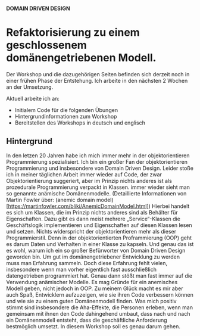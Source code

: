#### DOMAIN DRIVEN DESIGN
# Refaktorisierung zu einem geschlossenem domänengetriebenen Modell.
Der Workshop und die dazugehörigen Seiten befinden sich derzeit noch in einer frühen Phase der Entstehung.
Ich arbeite in den nächsten 2 Wochen an der Umsetzung.

Aktuell arbeite ich an:
- Initialem Code für die folgenden Übungen
- Hintergrundinformationen zum Workshop
- Bereitstellen des Workshops in deutsch und englisch 

## Hintergrund

In den letzen 20 Jahren habe ich mich immer mehr in der objektorientieren Programmierung spezialisiert. 
Ich bin ein großer Fan der objektorientieren Programmierung und insbesondere von Domain Driven Design. 
Leider stoße ich in meiner täglichen Arbeit immer wieder auf Code, der zwar Objektorientierung suggeriert, aber im Prinzip nichts anderes ist als prozedurale Programmierung verpackt in Klassen.
immer wieder sieht man so genannte anämische Domänenmodelle.
(Detaillierte Informationen von Martin Fowler über: (anemic domain model)[https://martinfowler.com/bliki/AnemicDomainModel.html])
Hierbei handelt es sich um Klassen, die im Prinzip nichts anderes sind als Behälter für Eigenschaften. Dazu gibt es dann meist mehrere „Service“-Klassen die Geschäftslogik implementieren und Eigenschaften auf diesen Klassen lesen und setzen. Nichts widerspricht der objektorientieren mehr als dieser Programmierstil. Denn in der objektorientierten Proframmierung (OOP) geht es darum Daten und Verhalten in einer Klasse zu kapseln. Und genau das ist es wohl, warum ich ein so großer Befürworter von Domain Driven Design geworden bin. Um gut im domänengetriebener Entwicklung zu werden muss man Erfahrung sammeln. Doch diese Erfahrung fehlt vielen, insbesondere wenn man vorher eigentlich fast ausschließlich datengetrieben programmiert hat. Genau dann stößt man fast immer auf die Verwendung anämischer Modelle. Es mag Gründe für ein anemisches Modell geben, nicht jedoch in OOP. Zu meinem Glück macht es mir aber auch Spaß, Entwicklern aufzuzeigen, wie sie ihren Code verbessern können und wie sie zu einem guten Domänenmodell finden. Was mich positiv stimmt sind insbesondere die Aha-Effekte, die Personen erleben, wenn man gemeinsam mit ihnen den Code dahingehend umbaut, dass nach und nach ein Domänenmodell entsteht, dass die geschäftliche Anforderung bestmöglich umsetzt. In diesem Workshop soll es genau darum gehen.
